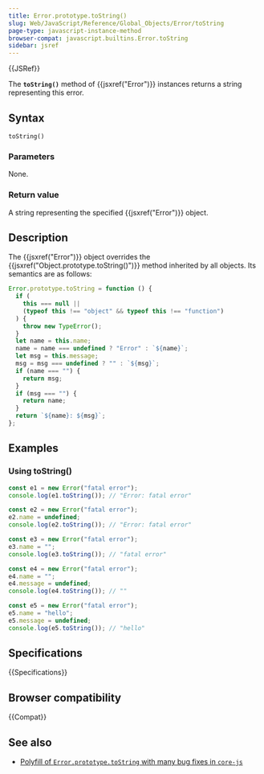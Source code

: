 ```yaml
---
title: Error.prototype.toString()
slug: Web/JavaScript/Reference/Global_Objects/Error/toString
page-type: javascript-instance-method
browser-compat: javascript.builtins.Error.toString
sidebar: jsref
---
```


{{JSRef}}

The **`toString()`** method of {{jsxref("Error")}} instances returns a string representing this error.

## Syntax

```js-nolint
toString()
```

### Parameters

None.

### Return value

A string representing the specified {{jsxref("Error")}} object.

## Description

The {{jsxref("Error")}} object overrides the {{jsxref("Object.prototype.toString()")}}
method inherited by all objects. Its semantics are as follows:

```js
Error.prototype.toString = function () {
  if (
    this === null ||
    (typeof this !== "object" && typeof this !== "function")
  ) {
    throw new TypeError();
  }
  let name = this.name;
  name = name === undefined ? "Error" : `${name}`;
  let msg = this.message;
  msg = msg === undefined ? "" : `${msg}`;
  if (name === "") {
    return msg;
  }
  if (msg === "") {
    return name;
  }
  return `${name}: ${msg}`;
};
```

## Examples

### Using toString()

```js
const e1 = new Error("fatal error");
console.log(e1.toString()); // "Error: fatal error"

const e2 = new Error("fatal error");
e2.name = undefined;
console.log(e2.toString()); // "Error: fatal error"

const e3 = new Error("fatal error");
e3.name = "";
console.log(e3.toString()); // "fatal error"

const e4 = new Error("fatal error");
e4.name = "";
e4.message = undefined;
console.log(e4.toString()); // ""

const e5 = new Error("fatal error");
e5.name = "hello";
e5.message = undefined;
console.log(e5.toString()); // "hello"
```

## Specifications

{{Specifications}}

## Browser compatibility

{{Compat}}

## See also

- [Polyfill of `Error.prototype.toString` with many bug fixes in `core-js`](https://github.com/zloirock/core-js#ecmascript-error)

